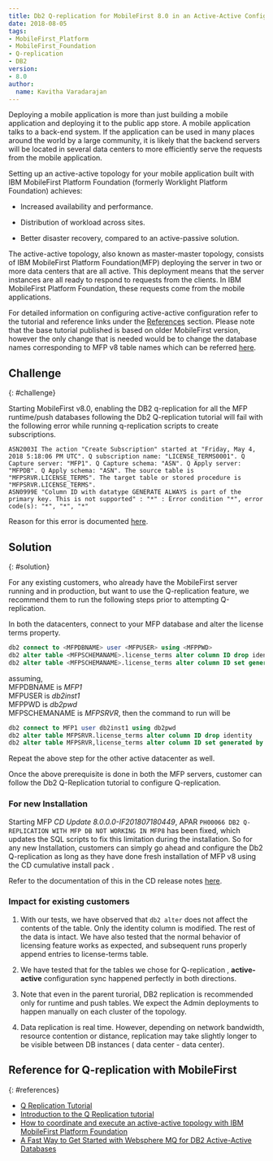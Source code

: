 ```yaml
---
title: Db2 Q-replication for MobileFirst 8.0 in an Active-Active Configuration
date: 2018-08-05
tags:
- MobileFirst_Platform
- MobileFirst_Foundation
- Q-replication
- DB2
version:
- 8.0
author:
  name: Kavitha Varadarajan
---
```


Deploying a mobile application is more than just building a mobile application and deploying it to the public app store. A mobile application talks to a back-end system. If the application can be used in many places around the world by a large community, it is likely that the backend servers will be located in several data centers to more efficiently serve the requests from the mobile application.

Setting up an active-active topology for your mobile application built with IBM MobileFirst Platform Foundation (formerly Worklight Platform Foundation) achieves:

* Increased availability and performance.

* Distribution of workload across sites.

* Better disaster recovery, compared to an active-passive solution.

The active-active topology, also known as master-master topology, consists of IBM MobileFirst Platform Foundation(MFP) deploying the server in two or more data centers that are all active. This deployment means that the server instances are all ready to respond to requests from the clients. In IBM MobileFirst Platform Foundation, these requests come from the mobile applications.

For detailed information on configuring active-active configuration refer to the tutorial and reference links under the [References](#references) section.  Please note that the base tutorial published is based on older MobileFirst version, however the only change that is needed would be to change the database names corresponding to MFP v8 table names which can be referred [here](https://www.ibm.com/support/knowledgecenter/en/SSHS8R_8.0.0/com.ibm.worklight.installconfig.doc/admin/r_internal_ibm_worklight_database_tables.html).


## Challenge
{: #challenge}

Starting MobileFirst v8.0,  enabling the DB2 q-replication for all the MFP runtime/push databases following the Db2 Q-replication tutorial will  fail with the following error while running q-replication scripts to create subscriptions.

```
ASN2003I The action "Create Subscription" started at "Friday, May 4, 2018 5:18:06 PM UTC". Q subscription name: "LICENSE_TERMS0001". Q Capture server: "MFP1". Q Capture schema: "ASN". Q Apply server: "MFPDB". Q Apply schema: "ASN". The source table is "MFPSRVR.LICENSE_TERMS". The target table or stored procedure is "MFPSRVR.LICENSE_TERMS".
ASN0999E "Column ID with datatype GENERATE ALWAYS is part of the primary key. This is not supported" : "*" : Error condition "*", error code(s): "*", "*", "*"
```

Reason for this error is documented [here](https://www.ibm.com/support/knowledgecenter/en/SSTRGZ_10.2.1/com.ibm.swg.im.iis.repl.qrepl.doc/topics/iiyrqsubidentity.html).

## Solution
{: #solution}

For any existing customers, who already have the MobileFirst server running and in production, but want to use the Q-replication feature, we recommend them to run the following steps prior to attempting Q-replication.

In both the datacenters, connect to your MFP database and alter the license terms property.

```SQL
db2 connect to <MFPDBNAME> user <MFPUSER> using <MFPPWD>
db2 alter table <MFPSCHEMANAME>.license_terms alter column ID drop identity
db2 alter table <MFPSCHEMANAME>.license_terms alter column ID set generated by default as identity
```

assuming, <br/>
MFPDBNAME is *MFP1*<br/>
MFPUSER is *db2inst1*<br/>
MFPPWD is *db2pwd*<br/>
MFPSCHEMANAME is *MFPSRVR*, then the command to run will be


```SQL
db2 connect to MFP1 user db2inst1 using db2pwd
db2 alter table MFPSRVR.license_terms alter column ID drop identity
db2 alter table MFPSRVR,license_terms alter column ID set generated by default as identity
```

Repeat the above step for the other active datacenter as well.

Once the above prerequisite is done in both the MFP servers, customer can follow the Db2 Q-Replication tutorial to configure Q-replication.

### For new Installation

Starting MFP *CD Update 8.0.0.0-IF201807180449*, APAR `PH00066 DB2 Q-REPLICATION WITH MFP DB NOT WORKING IN MFP8` has been fixed, which updates the SQL scripts to fix this limitation during the installation. So for any new Installation, customers can simply go ahead and configure the Db2 Q-replication as long as they have done fresh installation of MFP v8 using the CD cumulative install pack .

Refer to the documentation of this in the CD release notes [here](http://www.ibm.com/support/fixcentral/quickorder?product=ibm%2FOther+software%2FIBM+MobileFirst+Platform+Foundation&fixids=8.0.0.0-MFPF-IF201807180449-CDUpdate-02&source=SAR    ).  


### Impact for existing customers

1.  With our tests, we have observed that `db2 alter` does not affect the contents of the table. Only the identity column is modified. The rest of the data is intact. We have also tested that the normal behavior of licensing feature works as expected, and subsequent runs properly append entries to license-terms table.

2.  We have tested that for the tables we chose for Q-replication , **active-active** configuration sync happened perfectly in both directions.

3.  Note that even in the parent turorial, DB2 replication is recommended only for runtime and push tables. We expect the Admin deployments to happen manually on each cluster of the topology.

4.  Data replication is real time. However, depending on network bandwidth, resource contention or distance, replication may take slightly longer to be visible between DB instances ( data center - data center).


## Reference for Q-replication with MobileFirst
{: #references}

- [Q Replication Tutorial](https://www.ibm.com/support/knowledgecenter/en/SSTRGZ_10.2.0/com.ibm.swg.im.iis.repl.qtutorial.doc/topics/iiyrqtutabstr1.html)
- [Introduction to the Q Replication tutorial](https://www.ibm.com/support/knowledgecenter/SSTRGZ_10.2.0/com.ibm.swg.im.iis.repl.qtutorial.doc/topics/iiyrqtutintro2.html)
- [How to coordinate and execute an active-active topology with IBM MobileFirst Platform Foundation](https://www.ibm.com/developerworks/websphere/techjournal/1501_tissandier/1501_tissandier.html)
- [A Fast Way to Get Started with Websphere MQ for DB2 Active-Active Databases](http://www.channeldb2.com/profiles/blogs/a-fast-way-to-get-started-with-websphere-mq-for-db2-active-active?xg_source=activity)
